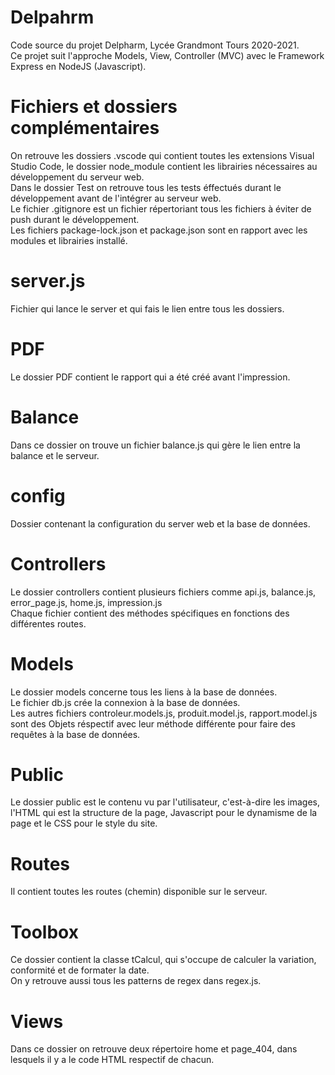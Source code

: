 # Delpahrm
Code source du projet Delpharm, Lycée Grandmont Tours 2020-2021.<br/>
Ce projet suit l'approche Models, View, Controller (MVC) avec le Framework Express en NodeJS (Javascript).

# Fichiers et dossiers complémentaires
On retrouve les dossiers .vscode qui contient toutes les extensions Visual Studio Code, le dossier node_module  contient les librairies nécessaires au développement du serveur web.<br/>
Dans le dossier Test on retrouve tous les tests éffectués durant le développement avant de l'intégrer au serveur web.<br/>
Le fichier .gitignore est un fichier répertoriant tous les fichiers à éviter de push durant le développement.<br/>
Les fichiers package-lock.json et package.json sont en rapport avec les modules et librairies installé.<br/>

# server.js
Fichier qui lance le server et qui fais le lien entre tous les dossiers.

# PDF
Le dossier PDF contient le rapport qui a été créé avant l'impression.

# Balance
Dans ce dossier on trouve un fichier balance.js qui gère le lien entre la balance et le serveur.

# config
Dossier contenant la configuration du server web et la base de données.

# Controllers
Le dossier controllers contient plusieurs fichiers comme api.js, balance.js, error_page.js, home.js, impression.js<br/>
Chaque fichier contient des méthodes spécifiques en fonctions des différentes routes.

# Models
Le dossier models concerne tous les liens à la base de données.<br/>
Le fichier db.js crée la connexion à la base de données.<br/>
Les autres fichiers controleur.models.js, produit.model.js, rapport.model.js sont des Objets réspectif avec leur méthode différente pour faire des requêtes à la base de données.<br/>

# Public
Le dossier public est le contenu vu par l'utilisateur, c'est-à-dire les images, l'HTML qui est la structure de la page, Javascript pour le dynamisme de la page et le CSS pour le style du site.<br/>

# Routes
Il contient toutes les routes (chemin) disponible sur le serveur.

# Toolbox
Ce dossier contient la classe tCalcul, qui s'occupe de calculer la variation, conformité et de formater la date.<br/>
On y retrouve aussi tous les patterns de regex dans regex.js.

# Views
Dans ce dossier on retrouve deux répertoire home et page_404, dans lesquels il y a le code HTML respectif de chacun.

